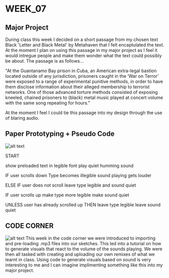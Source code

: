 # WEEK_07

## Major Project
During class this week I decided on a short passage from my chosen text Black 'Letter and Black Metal' by Metahaven that I felt encaptulated the text. At the moment I plan on using this passage in my major project as I feel it would intregue people and make them wonder what the text could possibly be about. The passage is as follows...

"At the Guantanamo Bay prison in Cuba, an American extra-legal bastion located outside of any jurisdiction, prisoners caught in the ‘War on Terror’ were exposed to a range of experimental punitive methods, in order to have them disclose information about their alleged membership to terrorist networks. One of those advanced torture methods consisted of exposing kneeled, chained prisoners to (black) metal music played at concert volume with the same song repeating for hours."

At the moment I feel I could tie this passage into my design through the use of blaring audio.


## Paper Prototyping + Pseudo Code
![alt text](https://github.com/TajHealy/CodeWords/blob/master/week_07/week7images/paperPrototype.gif?raw=true)

START

show preloaded text in legible font
  play quiet humming sound

IF user scrolls down
  Type becomes illegible
  sound playing gets louder 

ELSE IF user does not scroll
  leave type legible and sound quiet
  
IF user scrolls up
  make type more legible
  make sound quiet

UNLESS user has already scrolled up THEN
  leave type legible
  leave sound quiet

## CODE CORNER
![alt text](https://github.com/TajHealy/CodeWords/blob/master/week_07/week7images/soundTest.jpg?raw=true)
This week in the code corner we were introduced to importing and pre-loading .mp3 files into our sketches. This led into a tutorial on how to generate visuals that react to the volume of the sounds playing. We were then all tasked with creating and uploading our own remixes of what we learnt in class. Using code to generate visuals based on sound is very interesting to me and I can imagine implimenting something like this into my major project.
